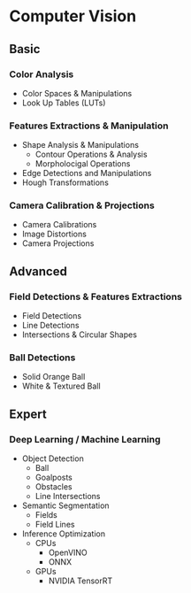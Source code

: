 # Computer Vision

## Basic

### Color Analysis
- Color Spaces & Manipulations
- Look Up Tables (LUTs)

### Features Extractions & Manipulation
- Shape Analysis & Manipulations
  - Contour Operations & Analysis
  - Morpholocigal Operations
- Edge Detections and Manipulations
- Hough Transformations

### Camera Calibration & Projections
- Camera Calibrations
- Image Distortions
- Camera Projections

## Advanced
### Field Detections & Features Extractions
- Field Detections
- Line Detections
- Intersections & Circular Shapes

### Ball Detections
- Solid Orange Ball
- White & Textured Ball

## Expert
### Deep Learning / Machine Learning 
- Object Detection
  - Ball 
  - Goalposts
  - Obstacles
  - Line Intersections
- Semantic Segmentation
  - Fields
  - Field Lines
- Inference Optimization
  - CPUs
    - OpenVINO
    - ONNX
  - GPUs
    - NVIDIA TensorRT